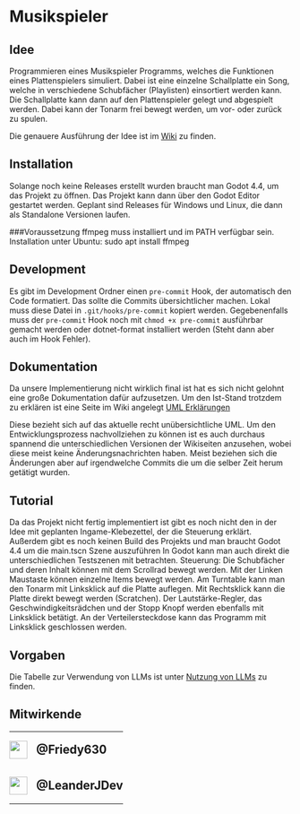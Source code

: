 # Musikspieler

## Idee

Programmieren eines Musikspieler Programms, welches die Funktionen eines Plattenspielers simuliert. Dabei ist eine einzelne Schallplatte ein Song, welche in verschiedene Schubfächer (Playlisten) einsortiert werden kann. Die Schallplatte kann dann auf den Plattenspieler gelegt und abgespielt werden. Dabei kann der Tonarm frei bewegt werden, um vor- oder zurück zu spulen.

Die genauere Ausführung der Idee ist im [Wiki](https://github.com/LeanderJDev/SoEn-SS2025-FK-LJ/wiki/Konzept) zu finden.

## Installation

Solange noch keine Releases erstellt wurden braucht man Godot 4.4, um das Projekt zu öffnen. Das Projekt kann dann über den Godot Editor gestartet werden.
Geplant sind Releases für Windows und Linux, die dann als Standalone Versionen laufen.

###Voraussetzung
ffmpeg muss installiert und im PATH verfügbar sein.
Installation unter Ubuntu:
sudo apt install ffmpeg

## Development

Es gibt im Development Ordner einen `pre-commit` Hook, der automatisch den Code formatiert. Das sollte die Commits übersichtlicher machen. Lokal muss diese Datei in `.git/hooks/pre-commit` kopiert werden.
Gegebenenfalls muss der `pre-commit` Hook noch mit `chmod +x pre-commit` ausführbar gemacht werden oder dotnet-format installiert werden (Steht dann aber auch im Hook Fehler).

## Dokumentation
Da unsere Implementierung nicht wirklich final ist hat es sich nicht gelohnt eine große Dokumentation dafür aufzusetzen. Um den Ist-Stand trotzdem zu erklären ist eine Seite im Wiki angelegt
[UML Erklärungen](https://github.com/LeanderJDev/SoEn-SS2025-FK-LJ/wiki/UML-Erkl%C3%A4rungen)

Diese bezieht sich auf das aktuelle recht unübersichtliche UML. Um den Entwicklungsprozess nachvollziehen zu können ist es auch durchaus spannend die unterschiedlichen Versionen der Wikiseiten anzusehen, wobei diese meist keine Änderungsnachrichten haben. Meist beziehen sich die Änderungen aber auf irgendwelche Commits die um die selber Zeit herum getätigt wurden.

## Tutorial
Da das Projekt nicht fertig implementiert ist gibt es noch nicht den in der Idee mit geplanten Ingame-Klebezettel, der die Steuerung erklärt. Außerdem gibt es noch keinen Build des Projekts und man braucht Godot 4.4 um die main.tscn Szene auszuführen
In Godot kann man auch direkt die unterschiedlichen Testszenen mit betrachten.
Steuerung:
Die Schubfächer und deren Inhalt können mit dem Scrollrad bewegt werden. Mit der Linken Maustaste können einzelne Items bewegt werden.
Am Turntable kann man den Tonarm mit Linksklick auf die Platte auflegen. Mit Rechtsklick kann die Platte direkt bewegt werden (Scratchen).
Der Lautstärke-Regler, das Geschwindigkeitsrädchen und der Stopp Knopf werden ebenfalls mit Linksklick betätigt.
An der Verteilersteckdose kann das Programm mit Linksklick geschlossen werden.


## Vorgaben

Die Tabelle zur Verwendung von LLMs ist unter [Nutzung von LLMs](https://github.com/LeanderJDev/SoEn-SS2025-FK-LJ/wiki/Nutzung-von-LLMs) zu finden.

## Mitwirkende

<table cellspacing="0" cellpadding="8" style="">
	<tr>
		<td align="left" valign="middle" style="padding: 16px 0; border: 0;">
			<a href="https://github.com/Friedy630" style="display: flex; align-items: center; gap: 16px; text-decoration: none;">
				<img src="https://github.com/Friedy630.png" width="32" style="vertical-align: middle;"/>
				<span style="font-size:1.3em; vertical-align: middle;"><b>@Friedy630</b></span>
			</a>
		</td>
	</tr>
	<tr>
		<td align="left" valign="middle" style="padding: 16px 0; border: 0;">
			<a href="https://github.com/LeanderJDev" style="display: flex; align-items: center; gap: 16px; text-decoration: none;">
				<img src="https://github.com/LeanderJDev.png" width="32" style="vertical-align: middle;"/>
				<span style="font-size:1.3em; vertical-align: middle;"><b>@LeanderJDev</b></span>
			</a>
		</td>
	</tr>
</table>
